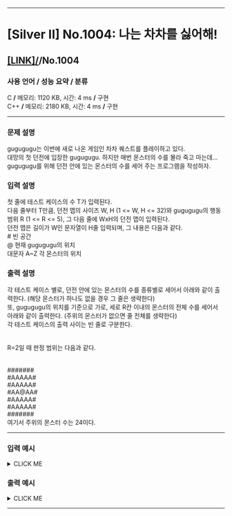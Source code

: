<hr>

# [Silver II] No.1004: 나는 차차를 싫어해! 

## [[LINK]/](http://ascode.org/problem.php?id=1004)/No.1004 

### 사용 언어 / 성능 요약 / 분류 

C **/** 메모리: 1120 KB, 시간: 4 ms **/** 구현 <br>
C++ **/** 메모리: 2180 KB, 시간: 4 ms **/** 구현 <br>

<hr>

### 문제 설명 

gugugugu는 이번에 새로 나온 게임인 차차 퀘스트를 플레이하고 있다. <br>
대망의 첫 던전에 입장한 gugugugu. 하지만 매번 몬스터의 수를 몰라 죽고 마는데... <br>
gugugugu를 위해 던전 안에 있는 몬스터의 수를 세어 주는 프로그램을 작성하자. <br>

### 입력 설명 

첫 줄에 테스트 케이스의 수 T가 입력된다. <br>
다음 줄부터 T만큼, 던전 맵의 사이즈 W, H (1 <= W, H <= 32)와 gugugugu의 행동 범위 R (1 <= R <= 5), 그 다음 줄에 WxH의 던전 맵이 입력된다. <br>
던전 맵은 길이가 W인 문자열이 H줄 입력되며, 그 내용은 다음과 같다. <br>
<a>#</a> 빈 공간 <br>
@ 현재 gugugugu의 위치 <br>
대문자 A~Z 각 몬스터의 위치 <br>

### 출력 설명 

각 테스트 케이스 별로, 던전 안에 있는 몬스터의 수를 종류별로 세어서 아래와 같이 출력한다. (해당 몬스터가 하나도 없을 경우 그 줄은 생략한다) <br>
또, gugugugu의 위치를 기준으로 가로, 세로 R칸 이내의 몬스터의 전체 수를 세어서 아래와 같이 출력한다. (주위의 몬스터가 없으면 줄 전체를 생략한다) <br>
각 테스트 케이스의 출력 사이는 빈 줄로 구분한다. <br>
 <br>
 <br>
R=2일 때 판정 범위는 다음과 같다. <br>
 <br>
 <br>
####### <br>
#AAAAA# <br>
#AAAAA# <br>
#AA@AA# <br>
#AAAAA# <br>
#AAAAA# <br>
####### <br>
여기서 주위의 몬스터 수는 24이다. <br>

<hr>

### 입력 예시

<details><summary>CLICK ME</summary>
<pre>
<strong>2
5 5 1
##B#A
#####
##@G#
##GZG
###Z#
10 10 2
#####Z####
D####Z#Z##
D####@####
#######G##
######G###
###C######
##########
#G###AAA##
##BB######
##########</strong>
</pre>
</details>

### 출력 예시

<details><summary>CLICK ME</summary>
<pre>
<strong>A 1
B 1
G 3
Z 2
Monsters Nearby 3

A 3
B 2
C 1
D 2
G 3
Z 3
Monsters Nearby 5</strong>
</pre>
</details>

<hr>
